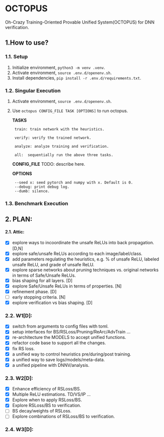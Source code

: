 # OCTOPUS
Oh-Crazy Training-Oriented Provable Unified System(OCTOPUS) for DNN verification.

## 1.How to use?
### 1.1. Setup
1. Initialize environment, `python3 -m venv .venv`.
2. Activate environment, `source .env.d/openenv.sh`.
3. Install dependencies, `pip install -r .env.d/requirements.txt`.

### 1.2. Singular Execution
1. Activate environment, `source .env.d/openenv.sh`.
2. Use `octopus CONFIG_FILE TASK [OPTIONS]` to run octopus.

    **TASKS**

        train: train network with the heuristics.

        verify: verify the trained network.

        analyze: analyze training and verification.

        all:  sequentially run the above three tasks.

    **CONFIG_FILE**
    TODO: describe here.

    **OPTIONS**

        --seed x: seed pytorch and numpy with x. Default is 0.
        --debug: print debug log.
        --dumb: silence.

### 1.3. Benchmark Execution

## 2. PLAN:
#### 2.1. Attic:
* [x] explore ways to incoordinate the unsafe ReLUs into back propagation. [D,N]
* [x] explore safe/unsafe ReLUs according to each image/label/class.
* [x] add parameters regulating the heuristics, e.g. % of unsafe ReLU, labeled unsafe ReLU, and grade of unsafe ReLU.
* [x] explore sparse networks about pruning techniques vs. original networks in terms of Safe/Unsafe ReLUs.
* [x] bias shaping for all layers. [D]
* [x] explore Safe/Unsafe ReLUs in terms of properties. [N]
* [x] refinement phase. [D]
* [ ] early stopping criteria. [N]
* [x] explore verification vs bias shaping. [D]

### 2.2. W1[D]:
* [x] switch from arguments to config files with toml.
* [x] setup interfaces for BS/RSLoss/Pruning/ReArc/AdvTrain ...
* [x] re-architecture the MODELS to accept unified functions.
* [x] refactor code base to support all the changes.
* [x] fix RS loss.
* [x] a unified way to control heuristics pre/during/post training.
* [x] a unified way to save logs/models/meta-data.
* [x] a unified pipeline with DNNV/analysis.

### 2.3. W2[D]:
* [x] Enhance efficiency of RSLoss/BS.
* [x] Multiple ReLU estimations. TD/VS/IP ...
* [x] Explore when to apply RSLoss/BS.
* [x] Explore RSLoss/BS to verification.
* [ ] BS decay/weights of RSLoss.
* [ ] Explore combinations of RSLoss/BS to verification.

### 2.4. W3[D]: